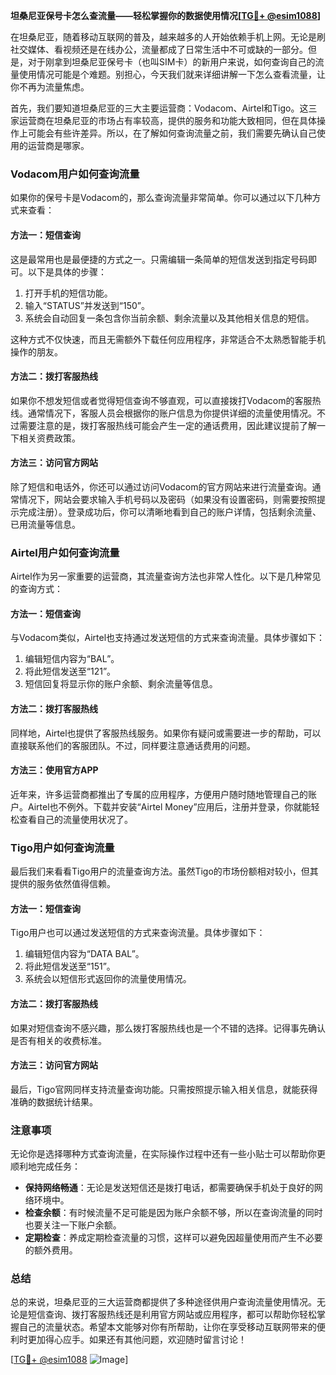 **坦桑尼亚保号卡怎么查流量——轻松掌握你的数据使用情况[[TG💪+ @esim1088](https://t.me/s/esim1088)]**

在坦桑尼亚，随着移动互联网的普及，越来越多的人开始依赖手机上网。无论是刷社交媒体、看视频还是在线办公，流量都成了日常生活中不可或缺的一部分。但是，对于刚拿到坦桑尼亚保号卡（也叫SIM卡）的新用户来说，如何查询自己的流量使用情况可能是个难题。别担心，今天我们就来详细讲解一下怎么查看流量，让你不再为流量焦虑。

首先，我们要知道坦桑尼亚的三大主要运营商：Vodacom、Airtel和Tigo。这三家运营商在坦桑尼亚的市场占有率较高，提供的服务和功能大致相同，但在具体操作上可能会有些许差异。所以，在了解如何查询流量之前，我们需要先确认自己使用的运营商是哪家。

### Vodacom用户如何查询流量

如果你的保号卡是Vodacom的，那么查询流量非常简单。你可以通过以下几种方式来查看：

#### 方法一：短信查询
这是最常用也是最便捷的方式之一。只需编辑一条简单的短信发送到指定号码即可。以下是具体的步骤：
1. 打开手机的短信功能。
2. 输入“STATUS”并发送到“150”。
3. 系统会自动回复一条包含你当前余额、剩余流量以及其他相关信息的短信。

这种方式不仅快速，而且无需额外下载任何应用程序，非常适合不太熟悉智能手机操作的朋友。

#### 方法二：拨打客服热线
如果你不想发短信或者觉得短信查询不够直观，可以直接拨打Vodacom的客服热线。通常情况下，客服人员会根据你的账户信息为你提供详细的流量使用情况。不过需要注意的是，拨打客服热线可能会产生一定的通话费用，因此建议提前了解一下相关资费政策。

#### 方法三：访问官方网站
除了短信和电话外，你还可以通过访问Vodacom的官方网站来进行流量查询。通常情况下，网站会要求输入手机号码以及密码（如果没有设置密码，则需要按照提示完成注册）。登录成功后，你可以清晰地看到自己的账户详情，包括剩余流量、已用流量等信息。

### Airtel用户如何查询流量

Airtel作为另一家重要的运营商，其流量查询方法也非常人性化。以下是几种常见的查询方式：

#### 方法一：短信查询
与Vodacom类似，Airtel也支持通过发送短信的方式来查询流量。具体步骤如下：
1. 编辑短信内容为“BAL”。
2. 将此短信发送至“121”。
3. 短信回复将显示你的账户余额、剩余流量等信息。

#### 方法二：拨打客服热线
同样地，Airtel也提供了客服热线服务。如果你有疑问或需要进一步的帮助，可以直接联系他们的客服团队。不过，同样要注意通话费用的问题。

#### 方法三：使用官方APP
近年来，许多运营商都推出了专属的应用程序，方便用户随时随地管理自己的账户。Airtel也不例外。下载并安装“Airtel Money”应用后，注册并登录，你就能轻松查看自己的流量使用状况了。

### Tigo用户如何查询流量

最后我们来看看Tigo用户的流量查询方法。虽然Tigo的市场份额相对较小，但其提供的服务依然值得信赖。

#### 方法一：短信查询
Tigo用户也可以通过发送短信的方式来查询流量。具体步骤如下：
1. 编辑短信内容为“DATA BAL”。
2. 将此短信发送至“151”。
3. 系统会以短信形式返回你的流量使用情况。

#### 方法二：拨打客服热线
如果对短信查询不感兴趣，那么拨打客服热线也是一个不错的选择。记得事先确认是否有相关的收费标准。

#### 方法三：访问官方网站
最后，Tigo官网同样支持流量查询功能。只需按照提示输入相关信息，就能获得准确的数据统计结果。

### 注意事项

无论你是选择哪种方式查询流量，在实际操作过程中还有一些小贴士可以帮助你更顺利地完成任务：
- **保持网络畅通**：无论是发送短信还是拨打电话，都需要确保手机处于良好的网络环境中。
- **检查余额**：有时候流量不足可能是因为账户余额不够，所以在查询流量的同时也要关注一下账户余额。
- **定期检查**：养成定期检查流量的习惯，这样可以避免因超量使用而产生不必要的额外费用。

### 总结

总的来说，坦桑尼亚的三大运营商都提供了多种途径供用户查询流量使用情况。无论是短信查询、拨打客服热线还是利用官方网站或应用程序，都可以帮助你轻松掌握自己的流量状态。希望本文能够对你有所帮助，让你在享受移动互联网带来的便利时更加得心应手。如果还有其他问题，欢迎随时留言讨论！

[[TG💪+ @esim1088](https://t.me/s/esim1088) ![Image](https://i.postimg.cc/4NQfJmqS/Snipaste-2025-05-13-00-14-12.png)]